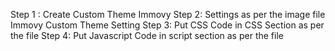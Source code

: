 Step 1 : Create Custom Theme Immovy
Step 2: Settings as per the image file Immovy Custom Theme Setting
Step 3: Put CSS Code in CSS Section as per the file
Step 4: Put Javascript Code in script section as per the file
